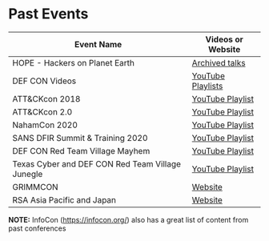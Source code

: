 # Past Events

| Event Name | Videos or Website |
|------------|---------|
| HOPE - Hackers on Planet Earth | [Archived talks](https://archive.org/details/hopeconf2020)
| DEF CON Videos | [YouTube Playlists](https://www.youtube.com/user/DEFCONConference/playlists) |
| ATT&CKcon 2018 | [YouTube Playlist](https://www.youtube.com/playlist?list=PLkTApXQou_8JrhtrFDfAskvMqk97Yu2S2) |
| ATT&CKcon 2.0 | [YouTube Playlist](https://www.youtube.com/playlist?list=PLkTApXQou_8KXWrk0G83QQbNLvspAo-Qk) |
| NahamCon 2020| [YouTube Playlist](https://www.youtube.com/watch?v=p4JgIu1mceI&list=PLKAaMVNxvLmAD0ZVUJ2IGFFC0APFZ5gzy) |
| SANS DFIR Summit & Training 2020 | [YouTube Playlist](https://www.sans.org/event/digital-forensics-summit-2020) |
| DEF CON Red Team Village Mayhem | [YouTube Playlist](https://www.youtube.com/playlist?list=PLruly0ngXhPHDJeUVxubE6AfKzjxsEZhY) | 
| Texas Cyber and DEF CON Red Team Village Junegle | [YouTube Playlist](https://www.youtube.com/playlist?list=PLruly0ngXhPGvyl-gOp4d_TvIiedloX1l) |
| GRIMMCON | [Website](https://www.grimm-co.com/grimmcon) |
| RSA Asia Pacific and Japan | [Website](https://vshow.on24.com/vshow/RSAConference2020APJ/registration/17111) |


**NOTE:** InfoCon (https://infocon.org/) also has a great list of content from past conferences
